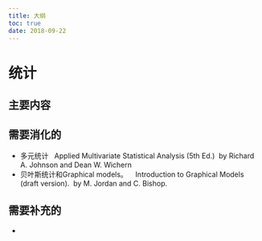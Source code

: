 ```yaml
---
title: 大纲
toc: true
date: 2018-09-22
---
```

# 统计


## 主要内容




## 需要消化的

* 多元统计   Applied Multivariate Statistical Analysis (5th Ed.)  by Richard A. Johnson and Dean W. Wichern
* 贝叶斯统计和Graphical models。    Introduction to Graphical Models (draft version).  by M. Jordan and C. Bishop.



## 需要补充的


-
